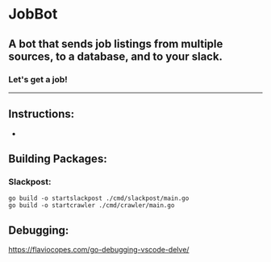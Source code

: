 # JobBot
## A bot that sends job listings from multiple sources, to a database, and to your slack.
### Let's get a job!
---

## **Instructions:**
* 

## Building Packages:
### Slackpost:
```
go build -o startslackpost ./cmd/slackpost/main.go
go build -o startcrawler ./cmd/crawler/main.go
```
## Debugging:
https://flaviocopes.com/go-debugging-vscode-delve/